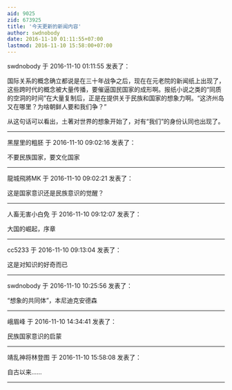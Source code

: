 ```yaml
---
aid: 9025
zid: 673925
title: '今天更新的新闻内容'
author: swdnobody
date: 2016-11-10 01:11:55+07:00
lastmod: 2016-11-10 15:58:00+07:00
---
```


swdnobody 于 2016-11-10 01:11:55 发表了：

国际关系的概念确立都说是在三十年战争之后，现在在元老院的新闻纸上出现了，这些跨时代的概念被大量传播，要催逼国民国家的成形啊。报纸小说之类的“同质的空洞的时间”在大量复制后，正是在提供关于民族和国家的想象力啊。“这济州岛又在哪里？为啥朝鲜人要和我们争？”

从这句话可以看出，土著对世界的想象开始了，对有“我们”的身份认同也出现了。

---------

黑屋里的粗胚 于 2016-11-10 09:02:16 发表了：

不要民族国家，要文化国家

---------

龍城飛將MK 于 2016-11-10 09:02:21 发表了：

这是国家意识还是民族意识的觉醒？

---------

人畜无害小白免 于 2016-11-10 09:12:07 发表了：

大国的崛起，序章

---------

cc5233 于 2016-11-10 09:13:04 发表了：

这是对知识的好奇而已

---------

swdnobody 于 2016-11-10 10:25:56 发表了：

“想象的共同体”，本尼迪克安德森

---------

峨眉峰 于 2016-11-10 14:34:41 发表了：

民族国家意识的启蒙

---------

靖乱神将林登图 于 2016-11-10 15:58:08 发表了：

自古以来……

---------

